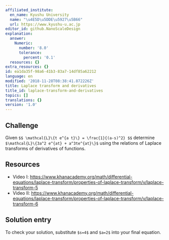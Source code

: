 ```yaml
---
affiliated_institute:
  en_name: Kyushu University
  name: "\u4E5D\u5DDE\u5927\u5B66"
  url: https://www.kyushu-u.ac.jp
editor_id: github.NanoScaleDesign
explanation:
  answer:
    Numeric:
      number: '8.0'
      tolerance:
        percent: '0.1'
  resources: {}
extra_resources: {}
id: ea1da35f-98a6-41b3-83a7-14df85a62212
language: en
modified: '2018-11-28T08:38:41.872226Z'
title: Laplace transform and derivatives
title_id: laplace-transform-and-derivatives
topics: []
translations: {}
version: '1.0'
---
```


## Challenge
Given
`$$
    \mathcal{L}\{t e^{a t}\} = \frac{1}{(a-s)^2}
$$`
determine `$\mathcal{L}\{3a^2 e^{at} + a^3te^{at}\}$`
using the relations of Laplace transforms of derivatives of functions.

## Resources
- Video I: https://www.khanacademy.org/math/differential-equations/laplace-transform/properties-of-laplace-transform/v/laplace-transform-5
- Video II: https://www.khanacademy.org/math/differential-equations/laplace-transform/properties-of-laplace-transform/v/laplace-transform-6

## Solution entry
To check your solution, substitute `$s=4$` and `$a=2$` into your final equation.
